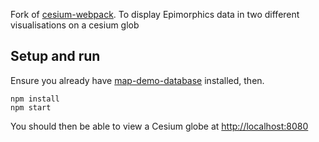 Fork of [cesium-webpack](https://github.com/PropellerAero/cesium-webpack).
To display Epimorphics data in two different visualisations on a cesium glob

## Setup and run

Ensure you already have [map-demo-database](https://github.com/epimorphics/map-demo-database) installed, then.

```
npm install
npm start
```

You should then be able to view a Cesium globe at [http://localhost:8080](http://localhost:8080)
